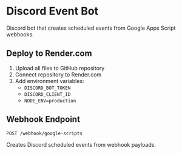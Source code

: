 # Discord Event Bot

Discord bot that creates scheduled events from Google Apps Script webhooks.

## Deploy to Render.com

1. Upload all files to GitHub repository
2. Connect repository to Render.com
3. Add environment variables:
   - `DISCORD_BOT_TOKEN`
   - `DISCORD_CLIENT_ID`
   - `NODE_ENV=production`

## Webhook Endpoint
`POST /webhook/google-scripts`

Creates Discord scheduled events from webhook payloads.